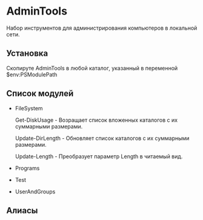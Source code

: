 ﻿AdminTools
==========
Набор инструментов для администрирования компьютеров в локальной сети.

Установка
---------
Скопируте AdminTools в любой каталог, указанный в переменной $env:PSModulePath

Список модулей
--------------
* FileSystem

    Get-DiskUsage - Возращает список вложенных каталогов с их суммарными размерами.
	
    Update-DirLength - Обновляет список каталогов с их суммарными размерами.
	
    Update-Length - Преобразует параметр Length в читаемый вид. 
	
* Programs
* Test
* UserAndGroups

Алиасы
------

